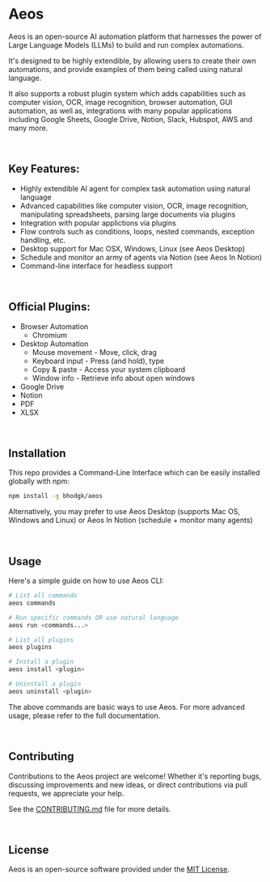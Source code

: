 # Aeos

Aeos is an open-source AI automation platform that harnesses the power of Large Language Models (LLMs) to build and run complex automations.

It's designed to be highly extendible, by allowing users to create their own automations, and provide examples of them being called using natural language.

It also supports a robust plugin system which adds capabilities such as computer vision, OCR, image recognition, browser automation, GUI automation, as well as, integrations with many popular applications including Google Sheets, Google Drive, Notion, Slack, Hubspot, AWS and many more.

<br>

## Key Features:

* Highly extendible AI agent for complex task automation using natural language
* Advanced capabilities like computer vision, OCR, image recognition, manipulating spreadsheets, parsing large documents via plugins
* Integration with popular applictions via plugins
* Flow controls such as conditions, loops, nested commands, exception handling, etc.
* Desktop support for Mac OSX, Windows, Linux (see Aeos Desktop)
* Schedule and monitor an army of agents via Notion (see Aeos In Notion)
* Command-line interface for headless support

<br>

## Official Plugins:

* Browser Automation
  * Chromium
* Desktop Automation
  * Mouse movement - Move, click, drag
  * Keyboard input - Press (and hold), type
  * Copy & paste - Access your system clipboard
  * Window info - Retrieve info about open windows
* Google Drive
* Notion
* PDF
* XLSX

<br>

## Installation

This repo provides a Command-Line Interface which can be easily installed globally with npm:

```bash
npm install -g bhodgk/aeos
```

Alternatively, you may prefer to use Aeos Desktop (supports Mac OS, Windows and Linux) or Aeos In Notion (schedule + monitor many agents)

<br>

## Usage

Here's a simple guide on how to use Aeos CLI:

```bash
# List all commands
aeos commands

# Run specific commands OR use natural language
aeos run <commands...>

# List all plugins
aeos plugins

# Install a plugin
aeos install <plugin>

# Uninstall a plugin
aeos uninstall <plugin>
```

The above commands are basic ways to use Aeos. For more advanced usage, please refer to the full documentation.

<br>

## Contributing

Contributions to the Aeos project are welcome! Whether it's reporting bugs, discussing improvements and new ideas, or direct contributions via pull requests, we appreciate your help.

See the [CONTRIBUTING.md](CONTRIBUTING.md) file for more details.

<br>

## License

Aeos is an open-source software provided under the [MIT License](LICENSE).